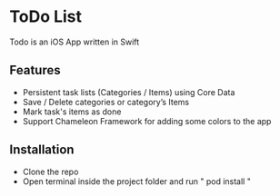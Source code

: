 
# ToDo List


Todo is an iOS App written in Swift

## Features

- Persistent task lists (Categories / Items) using Core Data
- Save / Delete categories or category’s Items
- Mark task's items as done
- Support Chameleon Framework for adding some colors to the app



## Installation

- Clone the repo
- Open terminal inside the project folder and run " pod install "
    